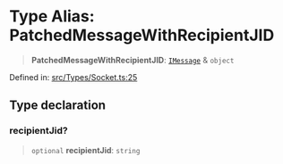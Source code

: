 # Type Alias: PatchedMessageWithRecipientJID

> **PatchedMessageWithRecipientJID**: [`IMessage`](../namespaces/proto/interfaces/IMessage.md) & `object`

Defined in: [src/Types/Socket.ts:25](https://github.com/Fokusdotid/bail/blob/a029a4f9908cd3806112e8438f5a31dda1376b84/src/Types/Socket.ts#L25)

## Type declaration

### recipientJid?

> `optional` **recipientJid**: `string`
